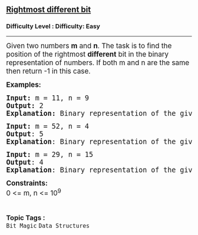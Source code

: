 <h2><a href="https://www.geeksforgeeks.org/problems/rightmost-different-bit-1587115621/1?page=1&status=unsolved&sprint=a663236c31453b969852f9ea22507634&sortBy=accuracy">Rightmost different bit</a></h2><h3>Difficulty Level : Difficulty: Easy</h3><hr><div class="problems_problem_content__Xm_eO"><p><span style="font-size: 14pt;">Given two numbers <strong>m</strong> and <strong>n</strong>. The task is to find the position of the&nbsp;rightmost <strong>different</strong> bit in the binary representation of numbers.&nbsp;If both m and n are the same then return -1 in this case.</span></p>
<p><span style="font-size: 14pt;"><strong>Examples:&nbsp;</strong></span></p>
<pre><span style="font-size: 14pt;"><strong>Input: </strong>m = 11, n = 9
<strong>Output:</strong> 2
<strong>Explanation:</strong> Binary representation of the given numbers are: 1011 and 1001, 2nd bit from right is different.</span></pre>
<pre><span style="font-size: 14pt;"><strong>Input: </strong>m = 52, n = 4
<strong>Output</strong>: 5
<strong>Explanation</strong>: Binary representation of the given numbers are: 110100 and 0100, 5th-bit from right is different.<br></span></pre>
<pre><span style="font-size: 14pt;"><strong>Input: </strong>m = 29, n = 15
<strong>Output</strong>: 4
<strong>Explanation</strong>: Binary representation of the given numbers are: 29 in binary is 11101, 15 in binary is 01111. The 4th bit from the right is different.</span></pre>
<p><span style="font-size: 14pt;"><strong>Constraints:</strong><br>0 &lt;= m, n &lt;= 10<sup>9</sup><br></span></p></div><br><p><span style=font-size:18px><strong>Topic Tags : </strong><br><code>Bit Magic</code>&nbsp;<code>Data Structures</code>&nbsp;